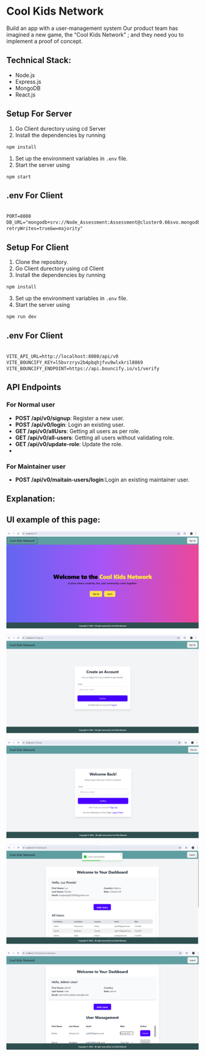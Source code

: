 # Cool Kids Network

Build an app with a user-management system Our product team has imagined a new game, the “Cool Kids Network” ; and they need you to implement a proof of concept. 

## Technical Stack:

- Node.js
- Express.js
- MongoDB
- React.js

## Setup For Server

1. Go Client durectory using cd Server
2. Install the dependencies by running 
```
npm install
```
1. Set up the environment variables in `.env` file.
2. Start the server using 
```
npm start
```

## .env For Client

```.env

PORT=8080
DB_URL="mongodb+srv://Node_Assessment:Assessment@cluster0.66svo.mongodb.net/KidsNetwork?retryWrites=true&w=majority"

```

## Setup For Client

1. Clone the repository.
2. Go Client durectory using cd Client
3. Install the dependencies by running 
```
npm install
```
3. Set up the environment variables in `.env` file.
4. Start the server using 
```
npm run dev
```

## .env For Client

```.env

VITE_API_URL=http://localhost:8080/api/v0
VITE_BOUNCIFY_KEY=l5bvrzryv2b4pbqhjfvu9wlxkril8869
VITE_BOUNCIFY_ENDPOINT=https://api.bouncify.io/v1/verify

```

## API Endpoints

### For Normal user
- **POST /api/v0/signup**: Register a new user.
- **POST /api/v0/login**: Login an existing user.
- **GET /api/v0/allUsrs**: Getting all users as per role.
- **GET /api/v0/all-users**: Getting all users without validating role.
- **GET /api/v0/update-role**: Update the role.
- 
### For Maintainer user
- **POST /api/v0/maitain-users/login**:Login an existing  maintainer user.


## Explanation:


## UI example of this page:
![Home Page](image.png)

![Sign Up Page](image-2.png)

![Login Page](image-1.png)

![DashBoard page](image-3.png)

![Maintaiiner DashBoard page](image-4.png)